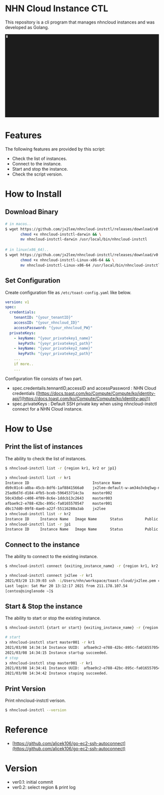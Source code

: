 # NHN Cloud Instance CTL

This repository is a cli program that manages nhncloud instances and was developed as Golang.

![](gif/intro.gif)

# Features

The following features are provided by this script:

* Check the list of instances.
* Connect to the instance.
* Start and stop the instance.
* Check the script version.

# How to Install

## Download Binary

```bash
# in macos..
$ wget https://github.com/jx2lee/nhncloud-instctl/releases/download/v0.2/nhncloud-instctl-darwin && \
       chmod +x nhncloud-instctl-darwin && \
       mv nhncloud-instctl-darwin /usr/local/bin/nhncloud-instctl

# in linux(x86_64)..
$ wget https://github.com/jx2lee/nhncloud-instctl/releases/download/v0.2/nhncloud-instctl-Linux-x86-64 && \
       chmod +x nhncloud-instctl-Linux-x86-64 && \
       mv nhncloud-instctl-Linux-x86-64 /usr/local/bin/nhncloud-instctl
```

## Set Configuration

Create configuration file as `/etc/toast-config.yaml` like below.
```yaml
version: v1
spec:
  credentials:
    tenantID: "{your_tenantID}"
    accessID: "{your_nhncloud_ID}"
    accessPassword: "{your_nhncloud_PW}"
  privateKeys:
    - keyName: "{your_privatekey1_name}"
      keyPath: "{yoyr_privatekey1_path}"    
    - keyName: "{your_privatekey2_name}"
      keyPath: "{yoyr_privatekey2_path}"
    ...
    if more..
    ...
```

Configuration file consists of two part.
* spec.credentails.tennantID,accessID and accessPassword : NHN Cloud credentials ([https://docs.toast.com/ko/Compute/Compute/ko/identity-api/](https://docs.toast.com/ko/Compute/Compute/ko/identity-api/))
* spec.privateKeys : Default SSH private key when using nhncloud-instctl connect for a NHN Cloud instance.

# How to Use

## Print the list of instances

The ability to check the list of instances.  
```bash
$ nhncloud-instctl list -r {region kr1, kr2 or jp1}
```

```bash
❯ nhncloud-instctl list -r kr1
Instance ID                             Instance Name                           Image Name                              Status          Public IP               Private Key
db9c01c4-a8ba-45cb-8df6-1af8841566a0    jx2lee-default-w-am34o3vbq5wg-node-0    CentOS 7.5 - Container (2020.01.26)     ACTIVE          133.186.217.62          jx2lee.pem
25ad6d7d-d184-4fb5-bceb-596453714c3a    master002                               CentOS 7.5 (2020.12.22)                 SHUTOFF         None                    jx2lee.pem
50c43dbd-c408-4f09-8c6e-1ddcb13c2643    master003                               CentOS 7.5 (2020.12.22)                 SHUTOFF         None                    jx2lee.pem
afbae9c2-e788-42bc-895c-fa0165570547    master001                               CentOS 7.5 (2020.12.22)                 SHUTOFF         133.186.213.49          jx2lee.pem
d0c17dd0-09f8-4ae0-a22f-55116280a3ab    jx2lee                                  CentOS 7.5 (2020.12.22)                 ACTIVE          133.186.241.218         jx2lee.pem
❯ nhncloud-instctl list -r kr2
Instance ID     Instance Name   Image Name      Status          Public IP       Private Key
❯ nhncloud-instctl list -r jp1
Instance ID     Instance Name   Image Name      Status          Public IP       Private Key
```

## Connect to the instance

The ability to connect to the existing instance.  
```bash
$ nhncloud-instctl connect {exiting_instance_name} -r {region kr1, kr2 or jp1}
```

```bash
❯ nhncloud-instctl connect jx2lee -r kr1
2021/03/20 13:39:03 ssh -i/Users/nhn/workspace/toast-cloud/jx2lee.pem centos@133.186.241.218
Last login: Sat Mar 20 13:12:17 2021 from 211.178.107.54
[centos@singlenode ~]$ 
```

## Start & Stop the instance

The ability to start or stop the existing instance.  
```bash
$ nhncloud-instctl {start or start} {exiting_instance_name} -r {region kr1, kr2 or jp1}
```

```bash
# start
❯ nhncloud-instctl start master001 -r kr1
2021/03/08 14:34:14 Instance UUID:  afbae9c2-e788-42bc-895c-fa0165570547
2021/03/08 14:34:15 Instance startup succeeded.
# stop
❯ nhncloud-instctl stop master001 -r kr1
2021/03/08 14:34:41 Instance UUID:  afbae9c2-e788-42bc-895c-fa0165570547
2021/03/08 14:34:42 Instance stoping succeeded.
```

## Print Version

Print nhncloud-instctl verison.

```bash
$ nhncloud-instctl --version
```

# Reference

* [https://github.com/alicek106/go-ec2-ssh-autoconnect](https://github.com/alicek106/go-ec2-ssh-autoconnect)

# Version
* ver0.1: initial commit
* ver0.2: select region & print log
